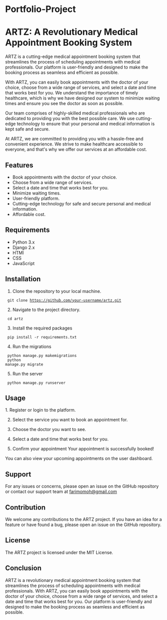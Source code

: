 # Portfolio-Project
<h1> ARTZ: A Revolutionary Medical Appointment Booking System </h1>

ARTZ is a cutting-edge medical appointment booking system that streamlines the process of scheduling appointments with medical professionals. Our platform is user-friendly and designed to make the booking process as seamless and efficient as possible.

With ARTZ, you can easily book appointments with the doctor of your choice, choose from a wide range of services, and select a date and time that works best for you. We understand the importance of timely healthcare, which is why we have designed our system to minimize waiting times and ensure you see the doctor as soon as possible.

Our team comprises of highly-skilled medical professionals who are dedicated to providing you with the best possible care. We use cutting-edge technology to ensure that your personal and medical information is kept safe and secure.

At ARTZ, we are committed to providing you with a hassle-free and convenient experience. We strive to make healthcare accessible to everyone, and that's why we offer our services at an affordable cost.

<h2> Features </h2>

<ul>
<li>Book appointments with the doctor of your choice.</li>
<li>Choose from a wide range of services.</li>
<li>Select a date and time that works best for you.</li>
<li>Minimize waiting times.</li>
<li>User-friendly platform.</li>
<li>Cutting-edge technology for safe and secure personal and medical information.</li>
<li>Affordable cost.</li>
</ul>

<h2>Requirements</h2>
<ul>
<li>Python 3.x</li>
<li>Django 2.x</li>
<li>HTMl</li>
<li>CSS</li>
<li>JavaScript</li>
</ul>

<h2> Installation </h2>

1. Clone the repository to your local machine.

<code> git clone https://github.com/your-username/artz.git </code>

2. Navigate to the project directory.
 
<code> cd artz </code>

3. Install the required packages

<code> pip install -r requirements.txt </code>

4. Run the migrations 

<code> python manage.py makemigrations </code>
<br>
<code> python manage.py migrate </code>

5. Run the server

<code> python manage.py runserver </code>

<h2> Usage </h2>
1. Register or login to the platform.

2. Select the service you want to book an appointment for.

3. Choose the doctor you want to see.

4. Select a date and time that works best for you.

5. Confirm your appointment
Your appointment is successfully booked!

You can also view your upcoming appointments on the user dashboard.

<h2> Support </h2>

For any issues or concerns, please open an issue on the GitHub repository or contact our support team at farimomoh@gmail.com

<h2> Contribution </h2>
We welcome any contributions to the ARTZ project. If you have an idea for a feature or have found a bug, please open an issue on the GitHub repository.

<h2> License </h2>
The ARTZ project is licensed under the MIT License.

<h2>Conclusion </h2>
ARTZ is a revolutionary medical appointment booking system that streamlines the process of scheduling appointments with medical professionals. 
With ARTZ, you can easily book appointments with the doctor of your choice, choose from a wide range of services, and select a date and time that works best for you. 
Our platform is user-friendly and designed to make the booking process as seamless and efficient as possible.
